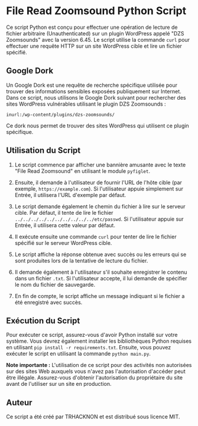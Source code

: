# File Read Zoomsound Python Script

Ce script Python est conçu pour effectuer une opération de lecture de fichier arbitraire (Unauthenticated) sur un plugin WordPress appelé "DZS Zoomsounds" avec la version 6.45. Le script utilise la commande `curl` pour effectuer une requête HTTP sur un site WordPress cible et lire un fichier spécifié.

## Google Dork

Un Google Dork est une requête de recherche spécifique utilisée pour trouver des informations sensibles exposées publiquement sur Internet. Dans ce script, nous utilisons le Google Dork suivant pour rechercher des sites WordPress vulnérables utilisant le plugin DZS Zoomsounds :
```
inurl:/wp-content/plugins/dzs-zoomsounds/
```
Ce dork nous permet de trouver des sites WordPress qui utilisent ce plugin spécifique.

## Utilisation du Script

1. Le script commence par afficher une bannière amusante avec le texte "File Read Zoomsound" en utilisant le module `pyfiglet`.

2. Ensuite, il demande à l'utilisateur de fournir l'URL de l'hôte cible (par exemple, `https://example.com`). Si l'utilisateur appuie simplement sur Entrée, il utilisera l'URL d'exemple par défaut.

3. Le script demande également le chemin du fichier à lire sur le serveur cible. Par défaut, il tente de lire le fichier `../../../../../../../../../../etc/passwd`. Si l'utilisateur appuie sur Entrée, il utilisera cette valeur par défaut.

4. Il exécute ensuite une commande `curl` pour tenter de lire le fichier spécifié sur le serveur WordPress cible.

5. Le script affiche la réponse obtenue avec succès ou les erreurs qui se sont produites lors de la tentative de lecture du fichier.

6. Il demande également à l'utilisateur s'il souhaite enregistrer le contenu dans un fichier `.txt`. Si l'utilisateur accepte, il lui demande de spécifier le nom du fichier de sauvegarde.

7. En fin de compte, le script affiche un message indiquant si le fichier a été enregistré avec succès.

## Exécution du Script

Pour exécuter ce script, assurez-vous d'avoir Python installé sur votre système. Vous devrez également installer les bibliothèques Python requises en utilisant `pip install -r requirements.txt`. Ensuite, vous pouvez exécuter le script en utilisant la commande `python main.py`.

**Note importante :** L'utilisation de ce script pour des activités non autorisées sur des sites Web auxquels vous n'avez pas l'autorisation d'accéder peut être illégale. Assurez-vous d'obtenir l'autorisation du propriétaire du site avant de l'utiliser sur un site en production.

## Auteur

Ce script a été créé par TRHACKNON et est distribué sous licence MIT.